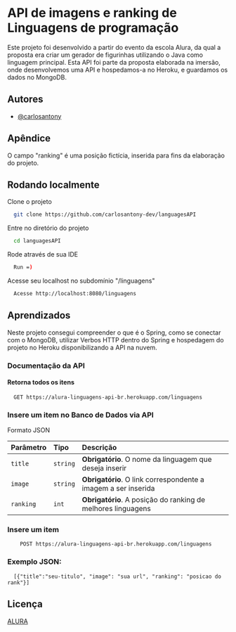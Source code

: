 
# API de imagens e ranking de Linguagens de programação

Este projeto foi desenvolvido a partir do evento da escola Alura, da qual a proposta
era criar um gerador de figurinhas utilizando o Java como linguagem principal.
Esta API foi parte da proposta elaborada na imersão, onde desenvolvemos uma API
e hospedamos-a no Heroku, e guardamos os dados no MongoDB.


## Autores

- [@carlosantony](https://www.github.com/carlosantony-dev)

## Apêndice

O campo "ranking" é uma posição fictícia, inserida para fins da elaboração do projeto.


## Rodando localmente

Clone o projeto

```bash
  git clone https://github.com/carlosantony-dev/languagesAPI
```

Entre no diretório do projeto

```bash
  cd languagesAPI
```

Rode através de sua IDE

```bash
  Run =)
```

Acesse seu localhost no subdomínio "/linguagens"
```bash
  Acesse http://localhost:8080/linguagens
```


## Aprendizados

Neste projeto consegui compreender o que é o Spring, como se conectar com o MongoDB,
utilizar Verbos HTTP dentro do Spring e hospedagem do projeto no Heroku disponibilizando
a API na nuvem.


### Documentação da API

#### Retorna todos os itens

```http
  GET https://alura-linguagens-api-br.herokuapp.com/linguagens
```

### Insere um item no Banco de Dados via API
Formato JSON

| Parâmetro   | Tipo       | Descrição                                   |
| :---------- | :--------- | :------------------------------------------ |
| `title`      | `string` | **Obrigatório**. O nome da linguagem que deseja inserir|
| `image`       | `string`| **Obrigatório**. O link correspondente a imagem a ser inserida|
| `ranking`     | `int` | **Obrigatório**. A posição do ranking de melhores linguagens |

### Insere um item

```http
    POST https://alura-linguagens-api-br.herokuapp.com/linguagens
```

### Exemplo JSON:

```
  [{"title":"seu-titulo", "image": "sua url", "ranking": "posicao do rank"}]
```

## Licença

[ALURA](https://www.alura.com.br/)
